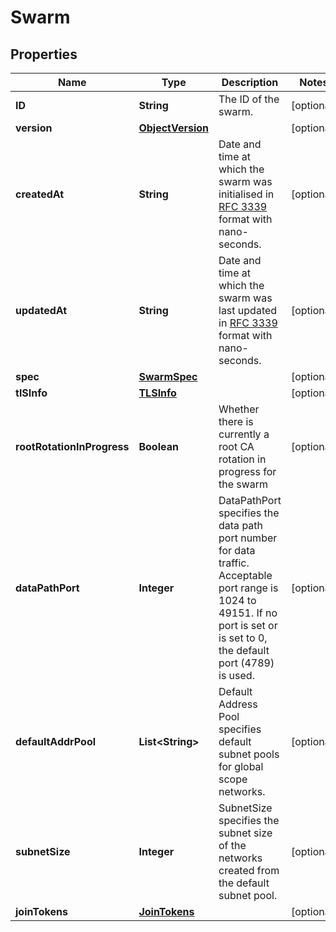
# Swarm

## Properties
Name | Type | Description | Notes
------------ | ------------- | ------------- | -------------
**ID** | **String** | The ID of the swarm. |  [optional]
**version** | [**ObjectVersion**](ObjectVersion.md) |  |  [optional]
**createdAt** | **String** | Date and time at which the swarm was initialised in [RFC 3339](https://www.ietf.org/rfc/rfc3339.txt) format with nano-seconds.  |  [optional]
**updatedAt** | **String** | Date and time at which the swarm was last updated in [RFC 3339](https://www.ietf.org/rfc/rfc3339.txt) format with nano-seconds.  |  [optional]
**spec** | [**SwarmSpec**](SwarmSpec.md) |  |  [optional]
**tlSInfo** | [**TLSInfo**](TLSInfo.md) |  |  [optional]
**rootRotationInProgress** | **Boolean** | Whether there is currently a root CA rotation in progress for the swarm  |  [optional]
**dataPathPort** | **Integer** | DataPathPort specifies the data path port number for data traffic. Acceptable port range is 1024 to 49151. If no port is set or is set to 0, the default port (4789) is used.  |  [optional]
**defaultAddrPool** | **List&lt;String&gt;** | Default Address Pool specifies default subnet pools for global scope networks.  |  [optional]
**subnetSize** | **Integer** | SubnetSize specifies the subnet size of the networks created from the default subnet pool.  |  [optional]
**joinTokens** | [**JoinTokens**](JoinTokens.md) |  |  [optional]



